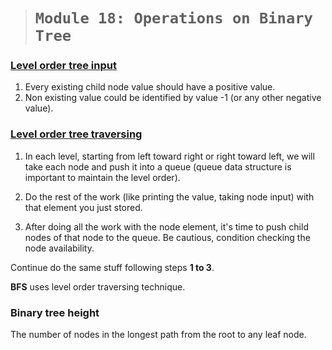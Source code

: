 > # **```Module 18: Operations on Binary Tree```**

### <ins>**Level order tree input**</ins>

1. Every existing child node value should have a positive value.
2. Non existing value could be identified by value -1 (or any other negative value).

### <ins>**Level order tree traversing**</ins>

1. In each level, starting from left toward right or right toward left, we will take each node and push it into a queue (queue data structure is important to maintain the level order).

2. Do the rest of the work (like printing the value, taking node input) with that element you just stored.

3. After doing all the work with the node element, it's time to push child nodes of that node to the queue. Be cautious, condition checking the node availability.

Continue do the same stuff following steps **1 to 3**.

**BFS** uses level order traversing technique.

### **Binary tree height**

The number of nodes in the longest path from the root to any leaf node.
